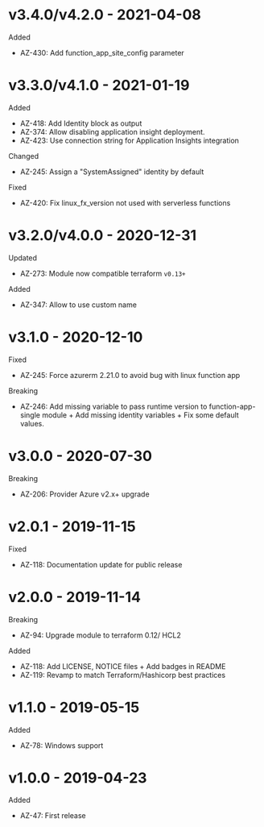 # v3.4.0/v4.2.0 - 2021-04-08

Added
  * AZ-430: Add function_app_site_config parameter

# v3.3.0/v4.1.0 - 2021-01-19

Added
  * AZ-418: Add Identity block as output
  * AZ-374: Allow disabling application insight deployment.
  * AZ-423: Use connection string for Application Insights integration

Changed
  * AZ-245: Assign a "SystemAssigned" identity by default

Fixed
  * AZ-420: Fix linux_fx_version not used with serverless functions

# v3.2.0/v4.0.0 - 2020-12-31

Updated
  * AZ-273: Module now compatible terraform `v0.13+`

Added
  * AZ-347: Allow to use custom name

# v3.1.0 - 2020-12-10

Fixed
  * AZ-245: Force azurerm 2.21.0 to avoid bug with linux function app

Breaking
  * AZ-246: Add missing variable to pass runtime version to function-app-single module + Add missing identity variables + Fix some default values.

# v3.0.0 - 2020-07-30

Breaking
  * AZ-206: Provider Azure v2.x+ upgrade

# v2.0.1 - 2019-11-15

Fixed
  * AZ-118: Documentation update for public release

# v2.0.0 - 2019-11-14

Breaking
  * AZ-94: Upgrade module to terraform 0.12/ HCL2

Added
  * AZ-118: Add LICENSE, NOTICE files + Add badges in README
  * AZ-119: Revamp to match Terraform/Hashicorp best practices

# v1.1.0 - 2019-05-15

Added
  * AZ-78: Windows support

# v1.0.0 - 2019-04-23

Added
  * AZ-47: First release
